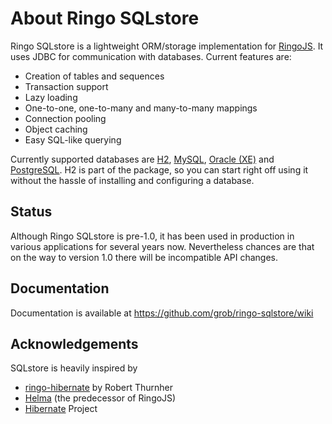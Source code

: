 # About Ringo SQLstore

Ringo SQLstore is a lightweight ORM/storage implementation for [RingoJS](https://ringojs.org/). It uses JDBC for communication with databases. Current features are:

* Creation of tables and sequences
* Transaction support
* Lazy loading
* One-to-one, one-to-many and many-to-many mappings
* Connection pooling
* Object caching
* Easy SQL-like querying

Currently supported databases are [H2](https://h2database.com), [MySQL](https://www.mysql.com/), [Oracle (XE)](http://www.oracle.com/technetwork/products/express-edition/overview/index.html) and [PostgreSQL](https://www.postgresql.org/). H2 is part of the package, so you can start right off using it without the hassle of installing and configuring a database.

## Status

Although Ringo SQLstore is pre-1.0, it has been used in production in various applications for several years now. Nevertheless chances are that on the way to version 1.0 there will be incompatible API changes.

## Documentation

Documentation is available at https://github.com/grob/ringo-sqlstore/wiki

## Acknowledgements

SQLstore is heavily inspired by

* [ringo-hibernate](https://github.com/robi42/ringo-hibernate/) by Robert Thurnher
* [Helma](http://helma.org) (the predecessor of RingoJS)
* [Hibernate](http://hibernate.org) Project
